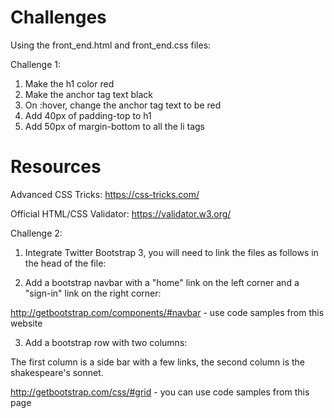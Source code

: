 # Challenges

Using the front_end.html and front_end.css files:

Challenge 1:
1) Make the h1 color red
2) Make the anchor tag text black
3) On :hover, change the anchor tag text to be red
4) Add 40px of padding-top to h1
5) Add 50px of margin-bottom to all the li tags

# Resources

Advanced CSS Tricks: https://css-tricks.com/

Official HTML/CSS Validator: https://validator.w3.org/

Challenge 2:
1) Integrate Twitter Bootstrap 3, you will need to link the files as follows in the head of the file:

<!-- Latest compiled and minified CSS -->
<link rel="stylesheet" href="https://maxcdn.bootstrapcdn.com/bootstrap/3.3.4/css/bootstrap.min.css">

<!-- Optional theme -->
<link rel="stylesheet" href="https://maxcdn.bootstrapcdn.com/bootstrap/3.3.4/css/bootstrap-theme.min.css">

<!-- Latest compiled and minified JavaScript -->
<script src="https://maxcdn.bootstrapcdn.com/bootstrap/3.3.4/js/bootstrap.min.js"></script>

2) Add a bootstrap navbar with a "home" link on the left corner and a "sign-in" link on the right corner:

http://getbootstrap.com/components/#navbar - use code samples from this website

3) Add a bootstrap row with two columns: 

The first column is a side bar with a few links, the second column is the shakespeare's sonnet.

http://getbootstrap.com/css/#grid - you can use code samples from this page